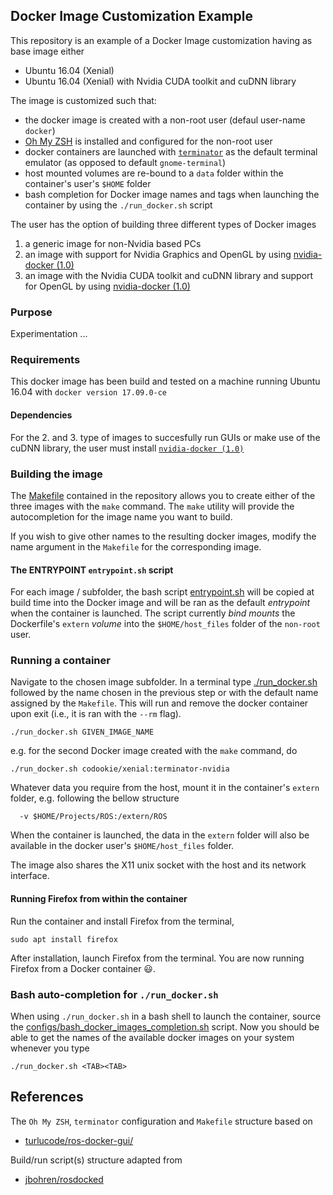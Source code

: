 ## Docker Image Customization Example

This repository is an example of a Docker Image customization having as base image either
* Ubuntu 16.04 (Xenial)
* Ubuntu 16.04 (Xenial) with Nvidia CUDA toolkit and cuDNN library

The image is customized such that:
* the docker image is created with a non-root user (defaul user-name `docker`)
* [Oh My ZSH](http://ohmyz.sh/) is installed and configured for the non-root user
* docker containers are launched with [`terminator`](https://gnometerminator.blogspot.nl/p/introduction.html) as the default terminal emulator (as opposed to default `gnome-terminal`)
* host mounted volumes are re-bound to a `data` folder within the container's user's `$HOME` folder 
* bash completion for Docker image names and tags when launching the container by using the `./run_docker.sh` script

The user has the option of building three different types of Docker images
1. a generic image for non-Nvidia based PCs
2. an image with support for Nvidia Graphics and OpenGL by using [nvidia-docker (1.0)](https://github.com/NVIDIA/nvidia-docker/wiki/Installation-(version-1.0))
3. an image with the Nvidia CUDA toolkit and cuDNN library and support for OpenGL by using [nvidia-docker (1.0)](https://github.com/NVIDIA/nvidia-docker/wiki/Installation-(version-1.0))

### Purpose

Experimentation ...

### Requirements
This docker image has been build and tested on a machine running Ubuntu 16.04 with `docker version 17.09.0-ce`

####  Dependencies

For the 2. and 3. type of images to succesfully run GUIs or make use of the cuDNN library, the user must install  [`nvidia-docker (1.0)`](https://github.com/NVIDIA/nvidia-docker/wiki/Installation-(version-1.0))

### Building the image

The [Makefile](Makefile) contained in the repository allows you to create either of the three images with the `make` command. The `make` utility will provide the autocompletion for the image name you want to build.

If you wish to give other names to the resulting docker images, modify the name argument in the `Makefile` for the corresponding image.

#### The ENTRYPOINT `entrypoint.sh` script
For each image / subfolder, the bash script [entrypoint.sh](./entrypoint.sh) will be copied at build time into the Docker image and will be ran as the default _entrypoint_ when the container is launched. The script currently _bind mounts_ the Dockerfile's `extern` _volume_ into the `$HOME/host_files` folder of the `non-root` user.

### Running a container

Navigate to the chosen image subfolder. In a terminal type [./run_docker.sh](./run_docker.sh) followed by the name chosen in the previous step or with the default name assigned by the `Makefile`. This will run and remove the docker container upon exit (i.e., it is ran with the `--rm` flag).
```
./run_docker.sh GIVEN_IMAGE_NAME
```
e.g. for the second Docker image created with the `make` command, do
```
./run_docker.sh codookie/xenial:terminator-nvidia 
```

Whatever data you require from the host, mount it in the container's `extern` folder, e.g. following the bellow structure 
```
  -v $HOME/Projects/ROS:/extern/ROS 
```
When the container is launched, the data in the `extern` folder will also be available in the docker user's `$HOME/host_files` folder. 

The image also shares the X11 unix socket with the host and its network interface.

#### Running Firefox from within the container

Run the container and install Firefox from the terminal, 
```
sudo apt install firefox
```
After installation, launch Firefox from the terminal. You are now running Firefox from a Docker container :smiley:.

### Bash auto-completion for `./run_docker.sh`

When using `./run_docker.sh` in a bash shell to launch the container, source the [configs/bash_docker_images_completion.sh](./configs/bash_docker_images_completion.sh) script. Now you should be able to get the names of the available docker images on your system whenever you type 
```
./run_docker.sh <TAB><TAB>
```


## References

The `Oh My ZSH`, `terminator` configuration and `Makefile` structure based on 
* [turlucode/ros-docker-gui/](https://github.com/turlucode/ros-docker-gui/)

Build/run script(s) structure adapted from
* [jbohren/rosdocked](https://github.com/jbohren/rosdocked)
